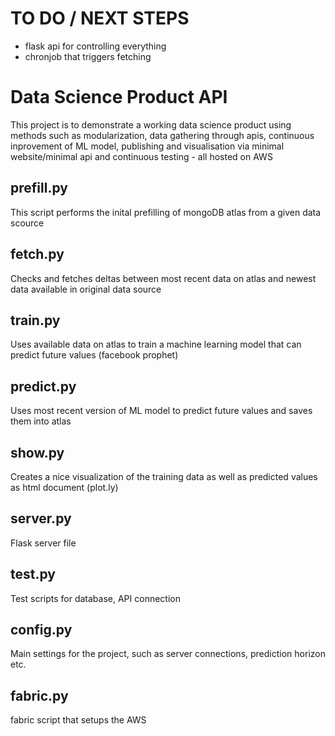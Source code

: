 # TO DO / NEXT STEPS
- flask api for controlling everything
- chronjob that triggers fetching
# Data Science Product API
This project is to demonstrate a working data science product using methods such as
modularization, data gathering through apis, continuous inprovement of ML model, publishing
and visualisation via minimal website/minimal api and continuous testing - all hosted
on AWS
## prefill.py
This script performs the inital prefilling of mongoDB atlas from a given data scource
## fetch.py
Checks and fetches deltas between most recent data on atlas and newest data 
available in original data source
## train.py
Uses available data on atlas to train a machine learning model that can predict
future values (facebook prophet)
## predict.py
Uses most recent version of ML model to predict future values and saves them
into atlas
## show.py
Creates a nice visualization of the training data as well as predicted values
as html document (plot.ly)
## server.py
Flask server file
## test.py
Test scripts for database, API connection
## config.py
Main settings for the project, such as server connections, prediction horizon etc.
## fabric.py
fabric script that setups the AWS